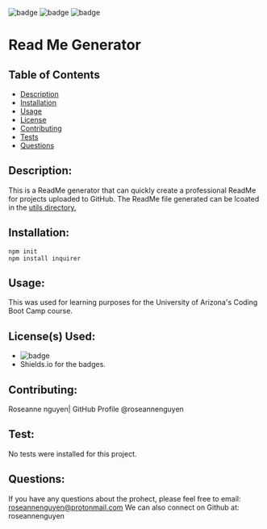 
  ![badge](https://img.shields.io/badge/license-MIT-informational)   ![badge](https://img.shields.io/github/languages/top/roseannenguyen/09-ReadMe-Generator) ![badge]( https://img.shields.io/github/last-commit/roseannenguyen/09-ReadMe-Generator)

# Read Me Generator

  ## Table of Contents
  - [Description](#description)
  - [Installation](#installation)
  - [Usage](#usage)
  - [License](#license)
  - [Contributing](#contributing)
  - [Tests](#tests)
  - [Questions](#questions)

  ## Description:
This is a ReadMe generator that can quickly create a professional ReadMe for projects uploaded to GitHub. The ReadMe file generated can be lcoated in the [utils directory.](https://github.com/roseannenguyen/09-ReadMe-Generator/tree/main/utils)
 
  ## Installation:
```text
npm init 
npm install inquirer
```

  ## Usage:
 This was used for learning purposes for the University of Arizona's Coding Boot Camp course. 

  ## License(s) Used:
  - ![badge](https://img.shields.io/badge/license-MIT-informational) 
  - Shields.io for the badges.   

  ## Contributing:
Roseanne nguyen| GitHub Profile @roseannenguyen

  ## Test:
No tests were installed for this project.
  
  ## Questions:
 If you have any questions about the prohect, please feel free to email: roseannenguyen@protonmail.com
  We can also connect on Github at: roseannenguyen
